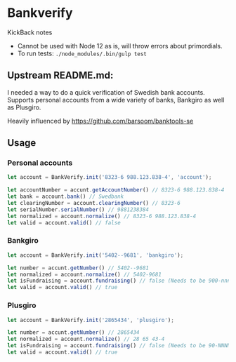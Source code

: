 
# Bankverify

KickBack notes
- Cannot be used with Node 12 as is, will throw errors about primordials.
- To run tests: `./node_modules/.bin/gulp test`


## Upstream README.md:
I needed a way to do a quick verification of Swedish bank accounts. Supports personal accounts from a wide variety of banks, Bankgiro as well as Plusgiro.

Heavily influenced by https://github.com/barsoom/banktools-se

## Usage

### Personal accounts

``` JavaScript
let account = BankVerify.init('8323-6 988.123.838-4', 'account');
```

``` JavaScript
let accountNumber = accunt.getAccountNumber() // 8323-6 988.123.838-4
let bank = account.bank() // Swedbank
let clearingNumber = account.clearingNumber() // 8323-6
let serialNumber.serialNumber() // 9881238384
let normalized = account.normalize() // 8323-6 988.123.838-4
let valid = account.valid() // false
```

### Bankgiro

``` JavaScript
let account = BankVerify.init('5402--9681', 'bankgiro');
```

``` JavaScript
let number = accunt.getNumber() // 5402--9681
let normalized = account.normalize() // 5402-9681
let isFundraising = account.fundraising() // false (Needs to be 900-nnnn to 904-nnnn)
let valid = account.valid() // true
```

### Plusgiro

``` JavaScript
let account = BankVerify.init('2865434', 'plusgiro');
```

``` JavaScript
let number = accunt.getNumber() // 2865434
let normalized = account.normalize() // 28 65 43-4
let isFundraising = account.fundraising() // false (Needs to be 90-NNNN)
let valid = account.valid() // true
```
